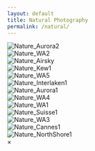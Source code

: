 ```yaml
---
layout: default
title: Natural Photography
permalink: /natural/
---
```


<div class="urban-gallery">
  <div class="urban-category">
    <img src="/assets/images/Nature_Aurora2@2x.jpg" 
         alt="Nature_Aurora2" 
         srcset="/assets/images/Nature_Aurora2@2x.jpg 300w, /assets/images/Nature_Aurora2@2x.jpg 600w, /assets/images/Nature_Aurora2@2x.jpg 1200w"
         sizes="(max-width: 600px) 100vw, (max-width: 900px) 50vw, 33vw"
         loading="lazy">
  </div>
  <div class="urban-category">
    <img src="/assets/images/Nature_WA2@2x.jpg" 
         alt="Nature_WA2" 
         srcset="/assets/images/Nature_WA2@2x.jpg 300w, /assets/images/Nature_WA2@2x.jpg 600w, /assets/images/Nature_WA2@2x.jpg 1200w"
         sizes="(max-width: 600px) 100vw, (max-width: 900px) 50vw, 33vw"
         loading="lazy">
  </div>
  <div class="urban-category">
    <img src="/assets/images/Nature_Airsky1@2x.jpg" 
         alt="Nature_Airsky" 
         srcset="/assets/images/Nature_Airsky1@2x.jpg 300w, /assets/images/Nature_Airsky1@2x.jpg 600w, /assets/images/Nature_Airsky1@2x.jpg 1200w"
         sizes="(max-width: 600px) 100vw, (max-width: 900px) 50vw, 33vw"
         loading="lazy">
  </div>
  <div class="urban-category">
    <img src="/assets/images/Nature_Kew1@2x.jpg" 
         alt="Nature_Kew1" 
         srcset="/assets/images/Nature_Kew1@2x.jpg 300w, /assets/images/Nature_Kew1@2x.jpg 600w, /assets/images/Nature_Kew1@2x.jpg 1200w"
         sizes="(max-width: 600px) 100vw, (max-width: 900px) 50vw, 33vw"
         loading="lazy">
  </div>
  <div class="urban-category">
    <img src="/assets/images/Nature_WA5@2x.jpg" 
         alt="Nature_WA5" 
         srcset="/assets/images/Nature_WA5@2x.jpg 300w, /assets/images/Nature_WA5@2x.jpg 600w, /assets/images/Nature_WA5@2x.jpg 1200w"
         sizes="(max-width: 600px) 100vw, (max-width: 900px) 50vw, 33vw"
         loading="lazy">
  </div>
  <div class="urban-category">
    <img src="/assets/images/Nature_Interlaken1@2x.jpg" 
         alt="Nature_Interlaken1" 
         srcset="/assets/images/Nature_Interlaken1@2x.jpg 300w, /assets/images/Nature_Interlaken1@2x.jpg 600w, /assets/images/Nature_Interlaken1@2x.jpg 1200w"
         sizes="(max-width: 600px) 100vw, (max-width: 900px) 50vw, 33vw"
         loading="lazy">
  </div>
  <div class="urban-category">
    <img src="/assets/images/Nature_Aurora1@2x.jpg" 
         alt="Nature_Aurora1" 
         srcset="/assets/images/Nature_Aurora1@2x.jpg 300w, /assets/images/Nature_Aurora1@2x.jpg 600w, /assets/images/Nature_Aurora1@2x.jpg 1200w"
         sizes="(max-width: 600px) 100vw, (max-width: 900px) 50vw, 33vw"
         loading="lazy">
  </div>
  <div class="urban-category">
    <img src="/assets/images/Nature_WA4@2x.jpg" 
         alt="Nature_WA4" 
         srcset="/assets/images/Nature_WA4@2x.jpg 300w, /assets/images/Nature_WA4@2x.jpg 600w, /assets/images/Nature_WA4@2x.jpg 1200w"
         sizes="(max-width: 600px) 100vw, (max-width: 900px) 50vw, 33vw"
         loading="lazy">
  </div>
  <div class="urban-category">
    <img src="/assets/images/Nature_WA1@2x.jpg" 
         alt="Nature_WA1" 
         srcset="/assets/images/Nature_WA1@2x.jpg 300w, /assets/images/Nature_WA1@2x.jpg 600w, /assets/images/Nature_WA1@2x.jpg 1200w"
         sizes="(max-width: 600px) 100vw, (max-width: 900px) 50vw, 33vw"
         loading="lazy">
  </div>
  <div class="urban-category">
    <img src="/assets/images/Nature_Suisse1@2x.jpg" 
         alt="Nature_Suisse1" 
         srcset="/assets/images/Nature_Suisse1@2x.jpg 300w, /assets/images/Nature_Suisse1@2x.jpg 600w, /assets/images/Nature_Suisse1@2x.jpg 1200w"
         sizes="(max-width: 600px) 100vw, (max-width: 900px) 50vw, 33vw"
         loading="lazy">
  </div>
    <div class="urban-category">
    <img src="/assets/images/Nature_WA3@2x.jpg" 
         alt="Nature_WA3" 
         srcset="/assets/images/Nature_WA3@2x.jpg 300w, /assets/images/Nature_WA3@2x.jpg 600w, /assets/images/Nature_WA3@2x.jpg 1200w"
         sizes="(max-width: 600px) 100vw, (max-width: 900px) 50vw, 33vw"
         loading="lazy">
  </div>
  <div class="urban-category">
    <img src="/assets/images/Nature_Cannes1@2x.jpg" 
         alt="Nature_Cannes1" 
         srcset="/assets/images/Nature_Cannes1@2x.jpg 300w, /assets/images/Nature_Cannes1@2x.jpg 600w, /assets/images/Nature_Cannes1@2x.jpg 1200w"
         sizes="(max-width: 600px) 100vw, (max-width: 900px) 50vw, 33vw"
         loading="lazy">
  </div>
  <div class="urban-category">
    <img src="/assets/images/Nature_NorthShore1@2x.jpg" 
         alt="Nature_NorthShore1" 
         srcset="/assets/images/Nature_NorthShore1@2x.jpg 300w, /assets/images/Nature_NorthShore1@2x.jpg 600w, /assets/images/Nature_NorthShore1@2x.jpg 1200w"
         sizes="(max-width: 600px) 100vw, (max-width: 900px) 50vw, 33vw"
         loading="lazy">
  </div>
</div>

<!-- Fullscreen Modal -->
<div id="fullscreenModal" class="modal">
  <span class="close" onclick="closeFullscreen()">&times;</span>
  <img id="fullscreenImage" class="modal-content" />
</div>

<!-- Your content for Natural Photography -->

